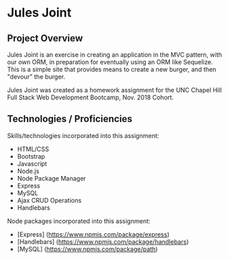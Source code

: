 # Jules Joint

## Project Overview

Jules Joint is an exercise in creating an application in the MVC pattern, with our own ORM, in preparation for eventually using an ORM like Sequelize. This is a simple site that provides means to create a new burger, and then "devour" the burger.

Jules Joint was created as a homework assignment for the UNC Chapel Hill Full Stack Web Development Bootcamp, Nov. 2018 Cohort.

## Technologies / Proficiencies

Skills/technologies incorporated into this assignment:
* HTML/CSS 
* Bootstrap
* Javascript
* Node.js
* Node Package Manager
* Express
* MySQL
* Ajax CRUD Operations
* Handlebars

Node packages incorporated into this assignment:
* [Express] (https://www.npmjs.com/package/express)
* [Handlebars] (https://www.npmjs.com/package/handlebars)
* [MySQL] (https://www.npmjs.com/package/path)